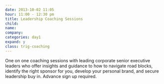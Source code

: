 ```yaml
---
date: 2013-10-02 11:05
hour: 11:00 - 12:30 pm
title: Leadership Coaching Sessions
child:
name: 
company: 
categories: day1
expand: y
class: trig-coaching
---
```

One on one coaching sessions with leading corporate senior executive leaders who offer insights and guidance to how to navigate road blocks, identify the right sponsor for you, develop your personal brand, and secure leadership buy in. Advance sign up required.